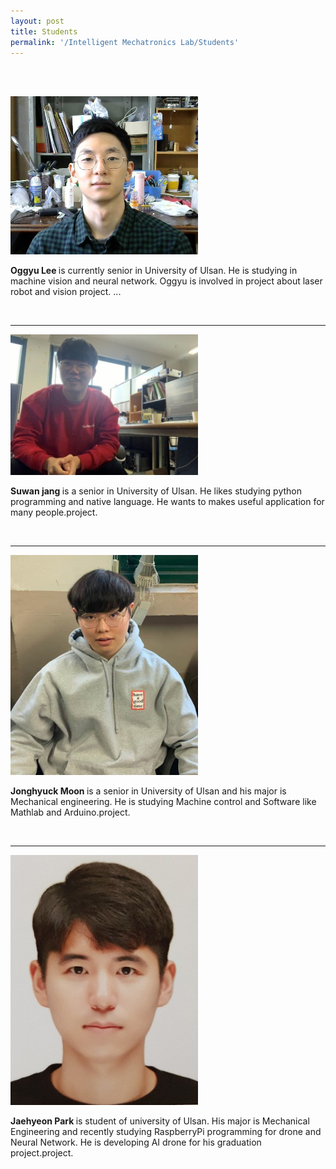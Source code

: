 ```yaml
---
layout: post
title: Students
permalink: '/Intelligent Mechatronics Lab/Students'
---
```


<br><br>

<img src="../assets/img/oggyu.jpg" alt="oggyu" width="300">

<strong> Oggyu Lee </strong>is currently senior in University of Ulsan. He is studying in machine vision and neural network. Oggyu is involved in project about laser robot and vision project. ...

<br>
<hr>

<img src="../assets/img/suwan.jpg" alt="suwan" width="300">

<strong> Suwan jang </strong>is a senior in University of Ulsan. He likes studying python programming and native language. He wants to makes useful application for many people.project. 

<br>
<hr>

<img src="../assets/img/jong.png" alt="jong" width="300">

<strong> Jonghyuck Moon </strong>is a senior in University of Ulsan and his major is Mechanical engineering. He is studying Machine control and Software like Mathlab and Arduino.project. 

<br>
<hr>

<img src="../assets/img/Jaehyeon.jpg" alt="Jaehyeon" width="300">

<strong> Jaehyeon Park </strong>is student of university of Ulsan. His major is Mechanical Engineering and recently studying RaspberryPi programming for drone and Neural Network. He is developing AI drone for his graduation project.project. 

<br>